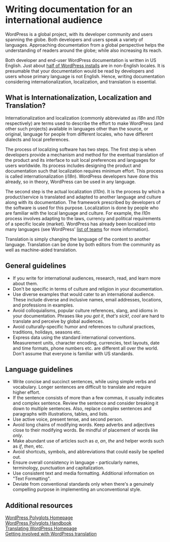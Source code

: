 # Writing documentation for an international audience

WordPress is a global project, with its developer community and users spanning the globe. Both developers and users speak a variety of languages. Approaching documentation from a global perspective helps the understanding of readers around the globe; while also increasing its reach.

Both developer and end-user WordPress documentation is written in US English. Just about [half of WordPress installs](https://wordpress.org/about/stats/) are in non-English locales. It is presumable that your documentation would be read by developers and users whose primary language is not English. Hence, writing documentation considering internationalization, localization, and translation is essential.

## What is Internationalization, Localization and Translation?

Internationalization and localization (commonly abbreviated as *i18n* and *l10n* respectively) are terms used to describe the effort to make WordPress (and other such projects) available in languages other than the source, or original, language for people from different locales, who have different dialects and local preferences.

The process of localizing software has two steps. The first step is when developers provide a mechanism and method for the eventual translation of the product and its interface to suit local preferences and languages for users worldwide. Its process includes designing the product and documentation such that localization requires minimum effort. This process is called internationalization (*i18n*). WordPress developers have done this already, so in theory, WordPress can be used in any language.

The second step is the actual localization (*l10n*). It is the process by which a product/service is translated and adapted to another language and culture along with its documentation. The framework prescribed by developers of the software is used for this purpose. Localization is done by people who are familiar with the local language and culture. For example, the *l10n* process involves adapting to the laws, currency and political requirements of a specific locale (market). WordPress has already been localized into many languages (see WordPress' [list of teams](https://make.wordpress.org/polyglots/teams/) for more information).

Translation is simply changing the language of the content to another language. Translation can be done by both editors from the community as well as machine-aided translation.

## General guidelines

- If you write for international audiences, research, read, and learn more about them.
- Don't be specific in terms of culture and religion in your documentation.
- Use diverse examples that would cater to an international audience. These include diverse and inclusive names, email addresses, locations, and professions in examples.
- Avoid colloquialisms, popular culture references, slang, and idioms in your documentation. Phrases like *you got it*, *that's sick!*, *cool* are hard to translate and perceive by global audiences.
- Avoid culturally-specific humor and references to cultural practices, traditions, holidays, seasons  etc.
- Express data using the standard international conventions. Measurement units, character encoding, currencies, text layouts, date and time formats, phone numbers etc. are different all over the world. Don't assume that everyone is familiar with US standards.

## Language guidelines

- Write concise and succinct sentences, while using simple verbs and vocabulary. Longer sentences are difficult to translate and require higher effort.
- If the sentence consists of more than a few commas, it usually indicates and complex sentence. Review the sentence and consider breaking it down to multiple sentences. Also, replace complex sentences and paragraphs with illustrations, tables, and lists.
- Use active voice, present tense, and second person.
- Avoid long chains of modifying words. Keep adverbs and adjectives close to their modifying words. Be mindful of placement of words like *only*.
- Make abundant use of articles such as *a*, *an*, *the* and helper words such as *if*, *then*, etc.
- Avoid shortcuts, symbols, and abbreviations that could easily be spelled out.
- Ensure overall consistency in language - particularly names, terminology, punctuation and capitalization.
- Use consistent text and media formatting. Additional information on "Text Formatting".
- Deviate from conventional standards only when there's a genuinely compelling purpose in implementing an unconventional style.

## Additional resources

[WordPress Polyglots Homepage](https://make.wordpress.org/polyglots/)  
[WordPress Polyglots Handbook](https://make.wordpress.org/polyglots/handbook/)  
[Translating WordPress Homepage](http://translate.wordpress.org/)  
[Getting involved with WordPress translation](https://make.wordpress.org/polyglots/handbook/about/get-involved/first-steps/)  
